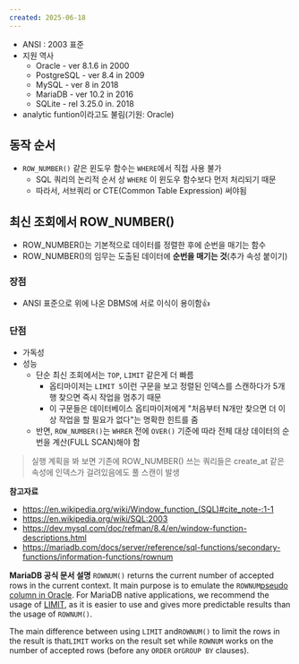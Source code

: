 ```yaml
---
created: 2025-06-18
---
```

- ANSI : 2003 표준
- 지원 역사
	- Oracle - ver 8.1.6 in 2000
	- PostgreSQL - ver 8.4 in 2009
	- MySQL - ver 8 in 2018
	- MariaDB - ver 10.2 in 2016
	- SQLite - rel 3.25.0 in. 2018
- analytic funtion이라고도 불림(기원: Oracle)

## 동작 순서
- `ROW_NUMBER()` 같은 윈도우 함수는 `WHERE`에서 직접 사용 불가
	- SQL 쿼리의 논리적 순서 상 `WHERE` 이 윈도우 함수보다 먼저 처리되기 때문
	- 따라서, 서브쿼리 or CTE(Common Table Expression) 써야됨
## 최신 조회에서 ROW_NUMBER()
- ROW_NUMBER()는 기본적으로 데이터를 정렬한 후에 순번을 매기는 함수
- ROW_NUMBER()의 임무는 도출된 데이터에 **순번을 매기는 것**(추가 속성 붙이기)

### 장점
- ANSI 표준으로 위에 나온 DBMS에 서로 이식이 용이함👍
### 단점
- 가독성
- 성능
	- 단순 최신 조회에서는 `TOP`, `LIMIT` 같은게 더 빠름
		- 옵티마이저는 `LIMIT 5`이런 구문을 보고 정렬된 인덱스를 스캔하다가 5개 행 찾으면 즉시 작업을 멈추기 때문
		- 이 구문들은 데이터베이스 옵티마이저에게 "처음부터 N개만 찾으면 더 이상 작업을 할 필요가 없다"는 명확한 힌트를 줌
	- 반면, `ROW_NUMBER()`는 `WHRER` 전에 `OVER()` 기준에 따라 전체 대상 데이터의 순번을 계산(FULL SCAN)해야 함

> 실행 계획을 봐 보면 기존에 ROW_NUMBER() 쓰는 쿼리들은 create_at 같은 속성에 인덱스가 걸려있음에도 풀 스캔이 발생


**참고자료**
- https://en.wikipedia.org/wiki/Window_function_(SQL)#cite_note-:1-1
- https://en.wikipedia.org/wiki/SQL:2003
- https://dev.mysql.com/doc/refman/8.4/en/window-function-descriptions.html
- https://mariadb.com/docs/server/reference/sql-functions/secondary-functions/information-functions/rownum

**MariaDB 공식 문서 설명**
`ROWNUM()` returns the current number of accepted rows in the current context. It main purpose is to emulate the `ROWNUM`[pseudo column in Oracle](https://docs.oracle.com/en/database/oracle/oracle-database/19/sqlrf/ROWNUM-Pseudocolumn.html#GUID-2E40EC12-3FCF-4A4F-B5F2-6BC669021726). For MariaDB native applications, we recommend the usage of [LIMIT](https://mariadb.com/docs/server/reference/sql-statements/data-manipulation/selecting-data/limit), as it is easier to use and gives more predictable results than the usage of `ROWNUM()`.

The main difference between using `LIMIT` and`ROWNUM()` to limit the rows in the result is that`LIMIT` works on the result set while `ROWNUM` works on the number of accepted rows (before any `ORDER` or`GROUP BY` clauses).